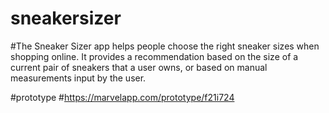 # sneakersizer


#T​he Sneaker Sizer app helps people choose the right sneaker sizes when shopping online. It provides a recommendation based on the size of a current pair of sneakers that a user owns, or based on manual measurements input by the user.

#prototype
#https://marvelapp.com/prototype/f21i724
